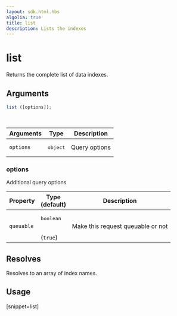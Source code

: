 ```yaml
---
layout: sdk.html.hbs
algolia: true
title: list
description: Lists the indexes
---
```


# list

Returns the complete list of data indexes.

## Arguments

```javascript
list ([options]);
```

<br/>

| Arguments | Type   | Description                         |
| --------- | ------ | ----------------------------------- |
| `options` | <pre>object</pre> | Query options |

### options

Additional query options

| Property     | Type<br/>(default)    | Description   |
| -------------- | --------- | ------------- |
|  `queuable`  |  <pre>boolean</pre> <br/>(`true`) |  Make this request queuable or not  |

## Resolves

Resolves to an array of index names.

## Usage

[snippet=list]
